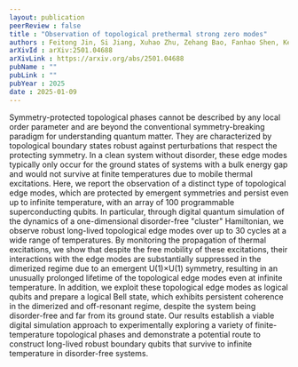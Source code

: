 ```yaml
---
layout: publication
peerReview : false
title : "Observation of topological prethermal strong zero modes"
authors : Feitong Jin, Si Jiang, Xuhao Zhu, Zehang Bao, Fanhao Shen, Ke Wang, Zitian Zhu, Shibo Xu, Zixuan Song, Jiachen Chen, Ziqi Tan, Yaozu Wu, Chuanyu Zhang, Yu Gao, Ning Wang, Yiren Zou, Aosai Zhang, Tingting Li, Jiarun Zhong, Zhengyi Cui, Yihang Han, Yiyang He, Han Wang, Jianan Yang, Yanzhe Wang, Jiayuan Shen, Gongyu Liu, Jinfeng Deng, Hang Dong, Pengfei Zhang, Weikang Li, Dong Yuan, Zhide Lu, Zheng-Zhi Sun, Hekang Li, Junxiang Zhang, Chao Song, Zhen Wang, Qiujiang Guo, <mark><u><strong>Francisco Machado</strong></u></mark>, Jack Kemp, Thomas Iadecola, Norman Y. Yao, H. Wang, Dong-Ling Deng
arXivId : arXiv:2501.04688
arXivLink : https://arxiv.org/abs/2501.04688
pubName : ""
pubLink : ""
pubYear : 2025
date : 2025-01-09
---
```


Symmetry-protected topological phases cannot be described by any local order parameter and are beyond the conventional symmetry-breaking paradigm for understanding quantum matter. They are characterized by topological boundary states robust against perturbations that respect the protecting symmetry. In a clean system without disorder, these edge modes typically only occur for the ground states of systems with a bulk energy gap and would not survive at finite temperatures due to mobile thermal excitations. Here, we report the observation of a distinct type of topological edge modes, which are protected by emergent symmetries and persist even up to infinite temperature, with an array of 100 programmable superconducting qubits. In particular, through digital quantum simulation of the dynamics of a one-dimensional disorder-free "cluster" Hamiltonian, we observe robust long-lived topological edge modes over up to 30 cycles at a wide range of temperatures. By monitoring the propagation of thermal excitations, we show that despite the free mobility of these excitations, their interactions with the edge modes are substantially suppressed in the dimerized regime due to an emergent U(1)×U(1) symmetry, resulting in an unusually prolonged lifetime of the topological edge modes even at infinite temperature. In addition, we exploit these topological edge modes as logical qubits and prepare a logical Bell state, which exhibits persistent coherence in the dimerized and off-resonant regime, despite the system being disorder-free and far from its ground state. Our results establish a viable digital simulation approach to experimentally exploring a variety of finite-temperature topological phases and demonstrate a potential route to construct long-lived robust boundary qubits that survive to infinite temperature in disorder-free systems. 
